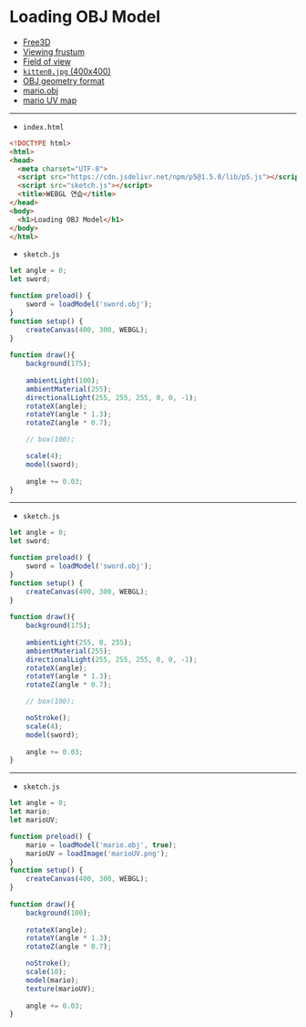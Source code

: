 # Loading OBJ Model

- [Free3D](https://free3d.com/)
- [Viewing frustum](https://en.wikipedia.org/wiki/Viewing_frustum)
- [Field of view](https://en.wikipedia.org/wiki/Field_of_view)
- [`kitten0.jpg` (400x400)](https://terabox.com/s/1TzuGgPasm8pdCGNyZwN2rQ)
- [OBJ geometry format](https://en.wikipedia.org/wiki/Wavefront_.obj_file)
- [mario.obj](https://terabox.com/s/1yIgEb-AKWVtsA-2_xLU4oA)
- [mario UV map](https://terabox.com/s/1tvK70wnj2YLDGf-2Sgutdg)


---
 
- `index.html`

```html
<!DOCTYPE html>
<html>
<head>
  <meta charset="UTF-8">
  <script src="https://cdn.jsdelivr.net/npm/p5@1.5.0/lib/p5.js"></script>
  <script src="sketch.js"></script>
  <title>WEBGL 연습</title>
</head>
<body>
  <h1>Loading OBJ Model</h1>
</body>
</html>
```


- `sketch.js`

```javascript
let angle = 0;
let sword;

function preload() {
    sword = loadModel('sword.obj');
}
function setup() {
    createCanvas(400, 300, WEBGL); 
}
  
function draw(){
    background(175);
    
    ambientLight(100);
    ambientMaterial(255);
    directionalLight(255, 255, 255, 0, 0, -1);
    rotateX(angle);
    rotateY(angle * 1.3);
    rotateZ(angle * 0.7);

    // box(100);

    scale(4);
    model(sword);
    
    angle += 0.03;
}
```

---

- `sketch.js`

```javascript
let angle = 0;
let sword;

function preload() {
    sword = loadModel('sword.obj');
}
function setup() {
    createCanvas(400, 300, WEBGL); 
}
  
function draw(){
    background(175);
    
    ambientLight(255, 0, 255);
    ambientMaterial(255);
    directionalLight(255, 255, 255, 0, 0, -1);
    rotateX(angle);
    rotateY(angle * 1.3);
    rotateZ(angle * 0.7);

    // box(100);

    noStroke();
    scale(4);
    model(sword);
    
    angle += 0.03;
}
```


---

- `sketch.js`

```javascript
let angle = 0;
let mario;
let marioUV;

function preload() {
    mario = loadModel('mario.obj', true);
    marioUV = loadImage('marioUV.png');
}
function setup() {
    createCanvas(400, 300, WEBGL); 
}
  
function draw(){
    background(100);
    
    rotateX(angle);
    rotateY(angle * 1.3);
    rotateZ(angle * 0.7);

    noStroke();
    scale(10);
    model(mario);
    texture(marioUV);
    
    angle += 0.03;
}
```


